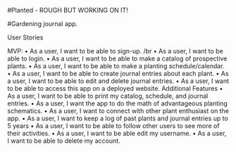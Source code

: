 #Planted - ROUGH BUT WORKING ON IT!

#Gardening journal app.

User Stories

MVP:
•	As a user, I want to be able to sign-up. /br
•	As a user, I want to be able to login.
•	As a user, I want to be able to make a catalog of prospective plants.
•	As a user, I want to be able to make a planting schedule/calendar.
•	As a user, I want to be able to create journal entries about each plant.
•	As a user, I want to be able to edit and delete journal entries.
•	As a user, I want to be able to access this app on a deployed website.
Additional Features
•	As a user, I want to be able to print my catalog, schedule, and journal entries.
•	As a user, I want the app to do the math of advantageous planting schematics.
•	As a user, I want to connect with other plant enthusiast on the app.
•	As a user, I want to keep a log of past plants and journal entries up to 5 years
•	As a user, I want to be able to follow other users to see more of their activities.
•	As a user, I want to be able edit my username.
•	As a user, I want to be able to delete my account.

